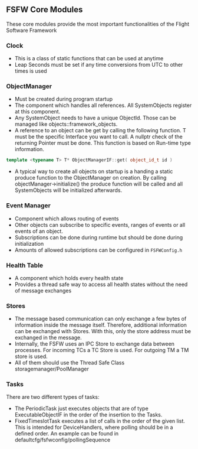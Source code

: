 ## FSFW Core Modules

These core modules provide the most important functionalities of the 
Flight Software Framework

### Clock

 * This is a class of static functions that can be used at anytime
 * Leap Seconds must be set if any time conversions from UTC to other times is used

### ObjectManager

* Must be created during program startup
* The component which handles all references. All SystemObjects register at this component. 
* Any SystemObject needs to have a unique ObjectId. Those can be managed like objects::framework_objects.
* A reference to an object can be get by calling the following function. T must be the specific Interface you want to call.
A nullptr check of the returning Pointer must be done. This function is based on Run-time type information. 

```cpp
template <typename T> T* ObjectManagerIF::get( object_id_t id )
```
* A typical way to create all objects on startup is a handing a static produce function to the ObjectManager on creation.
By calling objectManager->initialize() the produce function will be called and all SystemObjects will be initialized afterwards.

### Event Manager

* Component which allows routing of events
* Other objects can subscribe to specific events, ranges of events or all events of an object.
* Subscriptions can be done during runtime but should be done during initialization
* Amounts of allowed subscriptions can be configured in `FSFWConfig.h`

### Health Table

* A component which holds every health state 
* Provides a thread safe way to access all health states without the need of message exchanges

### Stores

* The message based communication can only exchange a few bytes of information inside the message itself. Therefore, additional information can 
  be exchanged with Stores. With this, only the store address must be exchanged in the message.
* Internally, the FSFW uses an IPC Store to exchange data between processes. For incoming TCs a TC Store is used. For outgoing TM a TM store is used.
* All of them should use the Thread Safe Class storagemanager/PoolManager

### Tasks

There are two different types of tasks:
 * The PeriodicTask just executes objects that are of type ExecutableObjectIF in the order of the insertion to the Tasks.
 * FixedTimeslotTask executes a list of calls in the order of the given list. This is intended for DeviceHandlers, where polling should be in a defined order. An example can be found in defaultcfg/fsfwconfig/pollingSequence

